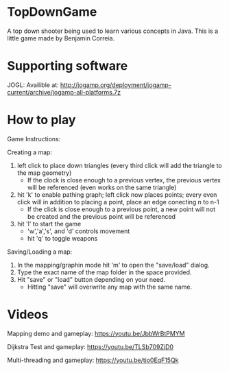 # TopDownGame
A top down shooter being used to learn various concepts in Java.
This is a little game made by Benjamin Correia.

# Supporting software
JOGL:
  Availible at: 
    http://jogamp.org/deployment/jogamp-current/archive/jogamp-all-platforms.7z

# How to play
Game Instructions:

Creating a map:
1.  left click to place down triangles (every third click will add the triangle to the map geometry)
    - If the clock is close enough to a previous vertex, the previous vertex will be referenced (even works on the same triangle)
2.  hit 'k' to enable pathing graph; left click now places points; every even click will in addition to placing a point, place an edge conecting n to n-1
    - If the click is close enough to a previous point, a new point will not be created and the previous point will be referenced
3.  hit 'l' to start the game
    - 'w','a','s', and 'd' controls movement
    - hit 'q' to toggle weapons

Saving/Loading a map:
1.  In the mapping/graphin mode hit 'm' to open the "save/load" dialog.
2.  Type the exact name of the map folder in the space provided.
3.  Hit "save" or "load" button depending on your need.
    -  Hitting "save" will overwrite any map with the same name.

# Videos
Mapping demo and gameplay:
	https://youtu.be/JbbWrBtPMYM

Dijkstra Test and gameplay:
	https://youtu.be/TLSb709ZjD0
	
Multi-threading and gameplay:
	https://youtu.be/tio0EqF15Qk
